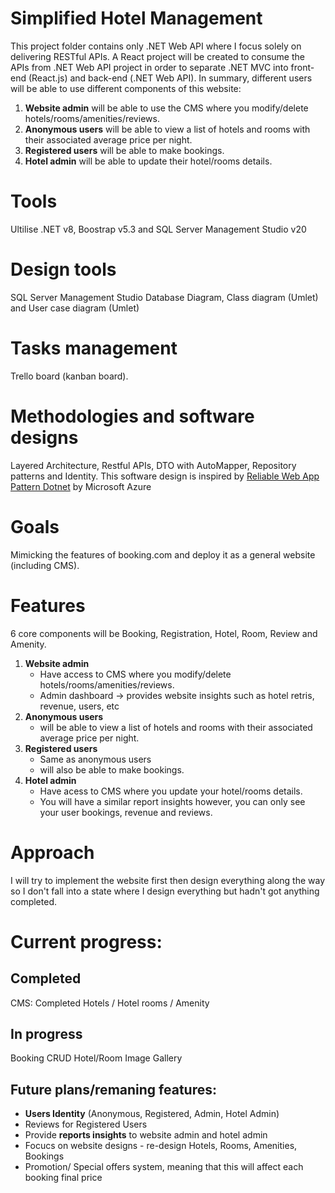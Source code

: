# Simplified Hotel Management
 This project folder contains only .NET Web API where I focus solely on delivering RESTful APIs. A React project will be created to consume the APIs from .NET Web API project in order to separate .NET MVC into front-end (React.js) and back-end (.NET Web API).
 In summary, different users will be able to use different components of this website: 
 1. __Website admin__ will be able to use the CMS where you modify/delete hotels/rooms/amenities/reviews.
 2. __Anonymous users__ will be able to view a list of hotels and rooms with their associated average price per night.
 3. __Registered users__ will be able to make bookings.
 4. __Hotel admin__ will be able to update their hotel/rooms details.

# Tools
Ultilise .NET v8, Boostrap v5.3 and SQL Server Management Studio v20

# Design tools
SQL Server Management Studio Database Diagram, Class diagram (Umlet) and User case diagram (Umlet)

# Tasks management
Trello board (kanban board).

# Methodologies and software designs
Layered Architecture, Restful APIs, DTO with AutoMapper, Repository patterns and Identity.
This software design is inspired by [Reliable Web App Pattern Dotnet](https://github.com/Azure/reliable-web-app-pattern-dotnet) by Microsoft Azure

# Goals
Mimicking the features of booking.com and deploy it as a general website (including CMS).

# Features
6 core components will be Booking, Registration, Hotel, Room, Review and Amenity.
 1. __Website admin__
     - Have access to CMS where you modify/delete hotels/rooms/amenities/reviews.
     - Admin dashboard -> provides website insights such as hotel retris, revenue, users, etc
 4. __Anonymous users__
     - will be able to view a list of hotels and rooms with their associated average price per night.
 6. __Registered users__
     - Same as anonymous users
     - will also be able to make bookings.       
 8. __Hotel admin__
     - Have acess to CMS where you update your hotel/rooms details.
     - You will have a similar report insights however, you can only see your user bookings, revenue and reviews.
       
# Approach
I will try to implement the website first then design everything along the way so I don't fall into a state where I design everything but hadn't got anything completed.

# Current progress:
## Completed
CMS: Completed Hotels / Hotel rooms / Amenity

## In progress
Booking CRUD
Hotel/Room Image Gallery

## Future plans/remaning features: 
- __Users Identity__ (Anonymous, Registered, Admin, Hotel Admin)
- Reviews for Registered Users
- Provide __reports insights__ to website admin and hotel admin
- Focucs on website designs - re-design Hotels, Rooms, Amenities, Bookings
- Promotion/ Special offers system, meaning that this will affect each booking final price

  

